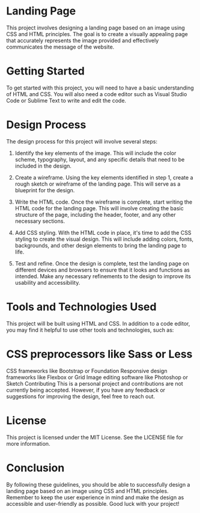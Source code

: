 # Landing Page

This project involves designing a landing page based on an image using CSS and HTML principles. The goal is to create a visually appealing page that accurately represents the image provided and effectively communicates the message of the website.

# Getting Started

To get started with this project, you will need to have a basic understanding of HTML and CSS. You will also need a code editor such as Visual Studio Code or Sublime Text to write and edit the code.

# Design Process

The design process for this project will involve several steps:

1. Identify the key elements of the image. This will include the color scheme, typography, layout, and any specific details that need to be included in the design.

2. Create a wireframe. Using the key elements identified in step 1, create a rough sketch or wireframe of the landing page. This will serve as a blueprint for the design.

3. Write the HTML code. Once the wireframe is complete, start writing the HTML code for the landing page. This will involve creating the basic structure of the page, including the header, footer, and any other necessary sections.

4. Add CSS styling. With the HTML code in place, it's time to add the CSS styling to create the visual design. This will include adding colors, fonts, backgrounds, and other design elements to bring the landing page to life.

5. Test and refine. Once the design is complete, test the landing page on different devices and browsers to ensure that it looks and functions as intended. Make any necessary refinements to the design to improve its usability and accessibility.

# Tools and Technologies Used

This project will be built using HTML and CSS. In addition to a code editor, you may find it helpful to use other tools and technologies, such as:

# CSS preprocessors like Sass or Less

CSS frameworks like Bootstrap or Foundation
Responsive design frameworks like Flexbox or Grid
Image editing software like Photoshop or Sketch
Contributing
This is a personal project and contributions are not currently being accepted. However, if you have any feedback or suggestions for improving the design, feel free to reach out.

# License

This project is licensed under the MIT License. See the LICENSE file for more information.

# Conclusion

By following these guidelines, you should be able to successfully design a landing page based on an image using CSS and HTML principles. Remember to keep the user experience in mind and make the design as accessible and user-friendly as possible. Good luck with your project!
